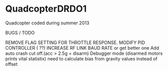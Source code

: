QuadcopterDRDO1
===============

Quadcopter coded during summer 2013

BUGS / TODO

REMOVE FLAG SETTING FOR THROTTLE RESPONSE.
MODIFY PID CONTROLLER ( ??)
INCREASE RF LINK BAUD RATE or get better one
Add auto crash cut off.(acc > 2.5g = disarm)
Debugger mode (disarmed motors prints vital statistix)
need to calculate bias from gravity values instead of offset
